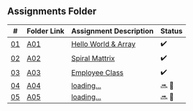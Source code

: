 ## Assignments Folder

|      #      | Folder Link  | Assignment Description       | Status             |
| :---------: | ------------ | ---------------------------- | ------------------ |
| [01](./A01) | [A01](./A01) | [Hello World & Array](./A01) | :heavy_check_mark: |
| [02](./A02) | [A02](./A02) | [Spiral Mattrix](./A02)      | :heavy_check_mark: |
| [03](./A03) | [A03](./A03) | [Employee Class](./A03)       | :heavy_check_mark: |
| [04](./A04) | [A04](./A04) | [loading...](./A04)          | :soon: 🔴           |
| [05](./A05) | [A05](./A05) | [loading...](./A05)          | :soon: 🔴           |
